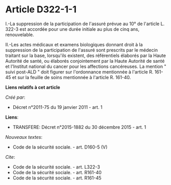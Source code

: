 # Article D322-1-1

I.-La suppression de la participation de l'assuré prévue au 10° de l'article L. 322-3 est accordée pour une durée initiale au
plus de cinq ans, renouvelable. 

II.-Les actes médicaux et examens biologiques donnant droit à la suppression de la participation de l'assuré sont prescrits
par le médecin traitant sur la base, lorsqu'ils existent, des référentiels élaborés par la Haute Autorité de santé, ou
élaborés conjointement par la Haute Autorité de santé et l'Institut national du cancer pour les affections cancéreuses. La
mention " suivi post-ALD " doit figurer sur l'ordonnance mentionnée à l'article R. 161-45 et sur la feuille de soins
mentionnée à l'article R. 161-40.

**Liens relatifs à cet article**

_Créé par_:

  - Décret n°2011-75 du 19 janvier 2011 - art. 1

**Liens**:

  - TRANSFERE: Décret n°2015-1882 du 30 décembre 2015 - art. 1

_Nouveaux textes_:

  - Code de la sécurité sociale. - art. D160-5 (V)

_Cite_:

  - Code de la sécurité sociale. - art. L322-3
  - Code de la sécurité sociale. - art. R161-40
  - Code de la sécurité sociale. - art. R161-45
